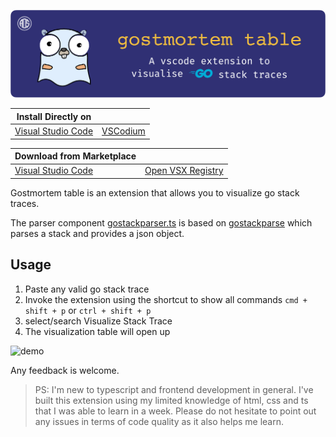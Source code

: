 ![Gostmortem](assets/banner.png)

| Install Directly on | |
|---|---|
| [Visual Studio Code](vscode:extension/AOS.gostmortem-table) | [VSCodium](vscodium:extension/AOS.gostmortem-table) |

| Download from Marketplace |  |
|---|---|
| [Visual Studio Code](https://marketplace.visualstudio.com/items?itemName=AOS.gostmortem-table) | [Open VSX Registry](https://open-vsx.org/extension/AOS/gostmortem-table) |

Gostmortem table is an extension that allows you to visualize go stack traces.

The parser component [gostackparser.ts](src/gostackparser.ts) is based on  [gostackparse](https://github.com/DataDog/gostackparse) which parses a stack and provides a json object. 

## Usage

1. Paste any valid go stack trace
2. Invoke the extension using the shortcut to show all commands `cmd + shift + p` or `ctrl + shift + p`
3. select/search Visualize Stack Trace
4. The visualization table will open up

![demo](assets/demo.gif)


Any feedback is welcome.

> PS: I'm new to typescript and frontend development in general. I've built this extension using my limited knowledge of html, css and ts that I was able to learn in a week. Please do not hesitate to point out any issues in terms of code quality as it also helps me learn.